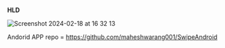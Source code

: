 **HLD**

![Screenshot 2024-02-18 at 16 32 13](https://github.com/maheshwarang001/Swipe-io-backend-microservices/assets/76471375/a666cb2c-3acd-4946-b232-80c19e33e22f)


Andorid APP repo = https://github.com/maheshwarang001/SwipeAndroid
